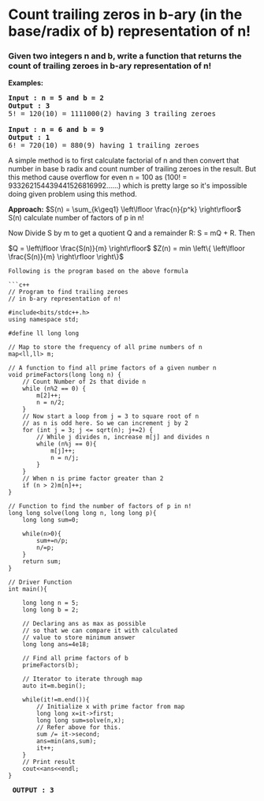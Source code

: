 # Count trailing zeros in b-ary (in the base/radix of b) representation of n!

### Given two integers n and b, write a function that returns the count of trailing zeroes in b-ary representation of n!

**Examples:**

<pre>
<strong>Input : n = 5 and b = 2</strong> 
<strong>Output : 3</strong>
5! = 120(10) = 1111000(2) having 3 trailing zeroes

<strong>Input : n = 6 and b = 9</strong>
<strong>Output : 1</strong>
6! = 720(10) = 880(9) having 1 trailing zeroes
</pre>

A simple method is to first calculate factorial of n and then convert that number in base b radix and count number of trailing zeroes in the result.
But this method cause overflow for even n = 100 as 
(100! = 933262154439441526816992......) which is pretty large so it's impossible doing given problem using this method.

**Approach:**
$S(n) = \sum_{k\geq1} \left\lfloor  \frac{n}{p^k} \right\rfloor$
S(n) calculate number of factors of p in n!

Now Divide S by m to get a quotient Q and a remainder R: S = mQ + R. Then

$Q = \left\lfloor \frac{S(n)}{m} \right\rfloor$
$Z(n) = min \left\{ \left\lfloor \frac{S(n)}{m} \right\rfloor \right\}$
```
Following is the program based on the above formula

```c++
// Program to find trailing zeroes
// in b-ary representation of n!

#include<bits/stdc++.h>
using namespace std;

#define ll long long

// Map to store the frequency of all prime numbers of n
map<ll,ll> m;

// A function to find all prime factors of a given number n
void primeFactors(long long n) {
    // Count Number of 2s that divide n
    while (n%2 == 0) { 
        m[2]++; 
        n = n/2; 
    }
    // Now start a loop from j = 3 to square root of n
    // as n is odd here. So we can increment j by 2
    for (int j = 3; j <= sqrt(n); j+=2) {
        // While j divides n, increase m[j] and divides n
        while (n%j == 0){ 
            m[j]++;
            n = n/j; 
        }
    }
    // When n is prime factor greater than 2
    if (n > 2)m[n]++;
}

// Function to find the number of factors of p in n!
long long solve(long long n, long long p){
    long long sum=0;

    while(n>0){
        sum+=n/p;
        n/=p;
    }
    return sum;
}

// Driver Function
int main(){

    long long n = 5;
    long long b = 2;

    // Declaring ans as max as possible
    // so that we can compare it with calculated
    // value to store minimum answer
    long long ans=4e18;

    // Find all prime factors of b
    primeFactors(b);

    // Iterator to iterate through map
    auto it=m.begin();

    while(it!=m.end()){
        // Initialize x with prime factor from map
        long long x=it->first;
        long long sum=solve(n,x);
        // Refer above for this.
        sum /= it->second;
        ans=min(ans,sum);
        it++;
    }
    // Print result
    cout<<ans<<endl;  
}
```

<pre>
<strong> OUTPUT : 3</strong>
</pre>
